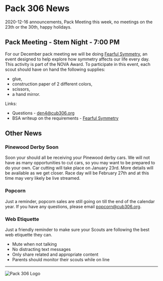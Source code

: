 # Pack 306 News
2020-12-16 announcements, Pack Meeting this week, no meetings on the 23th or the 30th, happy holidays.

## Pack Meeting - Stem Night - 7:00 PM
For our December pack meeting we will be doing [Fearful Symmetry](https://www.scouting.org/stem-nova-awards/awards/cub-scout/fearful-symmetry/), an event designed to help explore how symmetry affects our life every day. This activity is part of the NOVA Award. To participate in this event, each scout should have on hand the following supplies:

* glue,
* construction paper of 2 different colors,
* scissors,
* a hand mirror.

Links:

* Questions - [den4@cub306.org](mailto:den4@cub306.org?subject=stem%20night%20question)
* BSA writeup on the requirements - [Fearful Symmetry](https://www.scouting.org/stem-nova-awards/awards/cub-scout/fearful-symmetry/)

## Other News

### Pinewood Derby Soon
Soon your should all be receiving your Pinewood derby cars. We will not have as many opportunities to cut cars, so you may want to be prepared to do your own. Car cutting will take place on January 23rd. More details will be available as we get closer. Race day will be February 27th and at this time may very likely be live streamed.

### Popcorn

Just a reminder, popcorn sales are still going on till the end of the calendar year. If you have any questions, please email [popcorn@cub306.org](mailto:popcorn@cub306.org?subject=questions).

### Web Etiquette

Just a friendly reminder to make sure your Scouts are following the best web etiquette they can.

* Mute when not talking
* No distracting text messages
* Only share related and appropriate content
* Parents should monitor their scouts while on line


----

![Pack 306 Logo](https://cub306.org/images/PackLogo_Small.png?when=2020-12-16&where=web)
